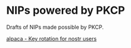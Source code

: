 # NIPs powered by PKCP
Drafts of NIPs made possible by PKCP.

[alpaca - Key rotation for nostr users](https://github.com/pubkeychain/nips/blob/main/alpaca.md)
